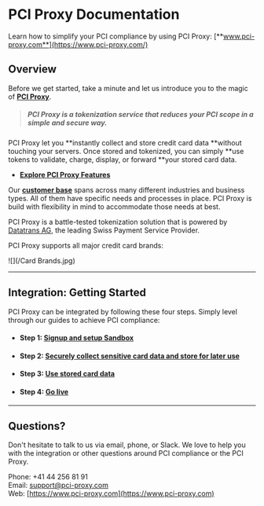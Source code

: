 # PCI Proxy Documentation

Learn how to simplify your PCI compliance by using PCI Proxy: [**www.pci-proxy.com**](https://www.pci-proxy.com/)

## Overview

Before we get started, take a minute and let us introduce you to the magic of [**PCI Proxy**](https://www.pci-proxy.com).

> ##### PCI Proxy is a tokenization service that reduces your PCI scope in a simple and secure way.

PCI Proxy let you **instantly collect and store credit card data **without touching your servers. Once stored and tokenized, you can simply **use tokens to validate, charge, display, or forward **your stored card data.

* [**Explore PCI Proxy Features**](https://www.pci-proxy.com/features.html)

Our [**customer base**](https://www.pci-proxy.com/customers.html) spans across many different industries and business types. All of them have specific needs and processes in place. PCI Proxy is build with flexibility in mind to accommodate those needs at best.

PCI Proxy is a battle-tested tokenization solution that is powered by [Datatrans AG](https://www.datatrans.com/), the leading Swiss Payment Service Provider.

PCI Proxy supports all major credit card brands:

![](/Card Brands.jpg)

---

## Integration: Getting Started

PCI Proxy can be integrated by following these four steps. Simply level through our guides to achieve PCI compliance:

* #### Step 1: [Signup and setup Sandbox](/step-1-signup-and-setup.md)
* #### Step 2: [Securely collect sensitive card data and store for later use](/step-2-collect--store.md)
* #### Step 3: [Use stored card data](/step-3-use-stored-data.md)
* #### Step 4: [Go live](/step-4-go-live.md)

---

## Questions?

Don't hesitate to talk to us via email, phone, or Slack. We love to help you with the integration or other questions around PCI compliance or the PCI Proxy.

Phone: +41 44 256 81 91  
Email: [support@pci-proxy.com](/mailto:support@pci-proxy.com)  
Web: [https://www.pci-proxy.com](https://www.pci-proxy.com)

